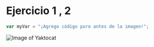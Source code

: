 # Ejercicio 1 , 2 
```javascript
var myVar = "¡Agrego código puro antes de la imagen!";
```
![Image of Yaktocat](https://octodex.github.com/images/yaktocat.png)
